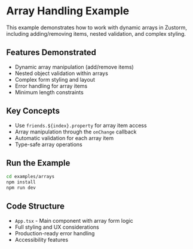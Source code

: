 # Array Handling Example

This example demonstrates how to work with dynamic arrays in Zustorm, including adding/removing items, nested validation, and complex styling.

## Features Demonstrated

- Dynamic array manipulation (add/remove items)
- Nested object validation within arrays
- Complex form styling and layout
- Error handling for array items
- Minimum length constraints

## Key Concepts

- Use `friends.${index}.property` for array item access
- Array manipulation through the `onChange` callback
- Automatic validation for each array item
- Type-safe array operations

## Run the Example

```bash
cd examples/arrays
npm install
npm run dev
```

## Code Structure

- `App.tsx` - Main component with array form logic
- Full styling and UX considerations
- Production-ready error handling
- Accessibility features
